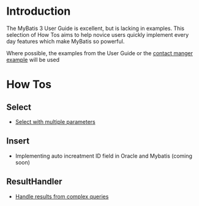 # Introduction #

The MyBatis 3 User Guide is excellent, but is lacking in examples.  This selection of How Tos aims to help novice users quickly implement every day features which make MyBatis so powerful.

Where possible, the examples from the User Guide or the [contact manger example](http://code.google.com/p/mybatis/source/browse/#svn/sub-projects/contact_manager%3Fstate%3Dclosed) will be used

# How Tos #

## Select ##
  * [Select with multiple parameters](HowToSelectMultipleParams.md)

## Insert ##
  * Implementing auto increatment ID field in Oracle and Mybatis (coming soon)

## ResultHandler ##
  * [Handle results from complex queries](ResultHandlerExample.md)